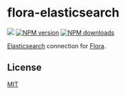 # flora-elasticsearch

![](https://github.com/florajs/datasource-elasticsearch/workflows/ci/badge.svg)
[![NPM version](https://img.shields.io/npm/v/flora-elasticsearch.svg?style=flat)](https://www.npmjs.com/package/flora-elasticsearch)
[![NPM downloads](https://img.shields.io/npm/dm/flora-elasticsearch.svg?style=flat)](https://www.npmjs.com/package/flora-elasticsearch)

[Elasticsearch](https://www.elastic.co/products/elasticsearch) connection for [Flora](https://github.com/florajs/flora).

## License

[MIT](LICENSE)
